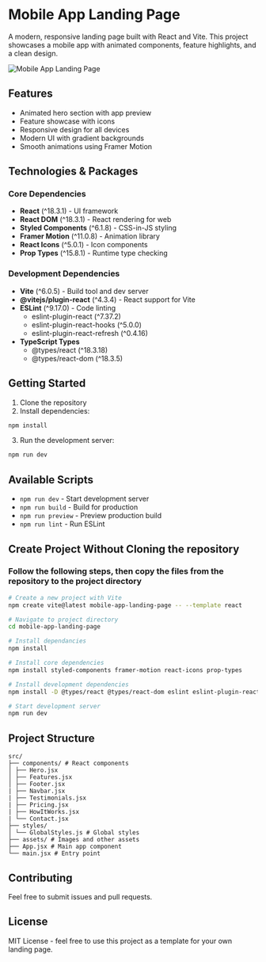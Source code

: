 # Mobile App Landing Page

A modern, responsive landing page built with React and Vite. This project showcases a mobile app with animated components, feature highlights, and a clean design.

![Mobile App Landing Page](./src/assets/app-banner.jpg)
## Features

- Animated hero section with app preview
- Feature showcase with icons
- Responsive design for all devices
- Modern UI with gradient backgrounds
- Smooth animations using Framer Motion

## Technologies & Packages

### Core Dependencies
- **React** (^18.3.1) - UI framework
- **React DOM** (^18.3.1) - React rendering for web
- **Styled Components** (^6.1.8) - CSS-in-JS styling
- **Framer Motion** (^11.0.8) - Animation library
- **React Icons** (^5.0.1) - Icon components
- **Prop Types** (^15.8.1) - Runtime type checking

### Development Dependencies
- **Vite** (^6.0.5) - Build tool and dev server
- **@vitejs/plugin-react** (^4.3.4) - React support for Vite
- **ESLint** (^9.17.0) - Code linting
  - eslint-plugin-react (^7.37.2)
  - eslint-plugin-react-hooks (^5.0.0)
  - eslint-plugin-react-refresh (^0.4.16)
- **TypeScript Types**
  - @types/react (^18.3.18)
  - @types/react-dom (^18.3.5)

## Getting Started

1. Clone the repository
2. Install dependencies:
```bash
npm install
```
3. Run the development server:
```bash
npm run dev
```

## Available Scripts

- `npm run dev` - Start development server
- `npm run build` - Build for production
- `npm run preview` - Preview production build
- `npm run lint` - Run ESLint

## Create Project Without Cloning the repository
### Follow the following steps, then copy the files from the repository to the project directory

```bash
# Create a new project with Vite
npm create vite@latest mobile-app-landing-page -- --template react

# Navigate to project directory
cd mobile-app-landing-page

# Install dependancies
npm install

# Install core dependencies
npm install styled-components framer-motion react-icons prop-types

# Install development dependencies
npm install -D @types/react @types/react-dom eslint eslint-plugin-react eslint-plugin-react-hooks eslint-plugin-react-refresh

# Start development server
npm run dev
```

## Project Structure

```
src/
├── components/ # React components
│ ├── Hero.jsx
│ ├── Features.jsx
│ ├── Footer.jsx
| ├── Navbar.jsx
| ├── Testimonials.jsx
| ├── Pricing.jsx
| ├── HowItWorks.jsx
| └── Contact.jsx
├── styles/
│ └── GlobalStyles.js # Global styles
├── assets/ # Images and other assets
├── App.jsx # Main app component
└── main.jsx # Entry point
```

## Contributing

Feel free to submit issues and pull requests.

## License

MIT License - feel free to use this project as a template for your own landing page.
